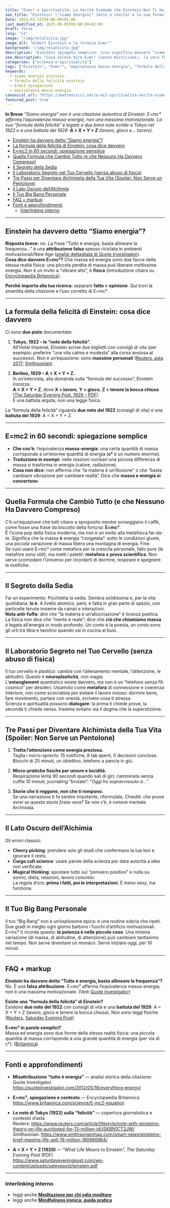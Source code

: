 ```yaml
---
title: "E=mc² e Spiritualità: La Verità Scomoda che Einstein Non Ti Ha Detto (Con Umorismo)"
seo_title: "Einstein: \"siamo energia\" (mito o realtà) e la sua formula della felicità"
date: 2024-03-15T08:00:00+01:00
last_modified_at: 2025-09-05T09:00:00+02:00
draft: false
lang: "it"
image: "/img/relativita.jpg"
image_alt: "Albert Einstein e la formula E=mc²"
background: "/img/relativita.jpg"
description: "Einstein spiegato semplice: cosa significa davvero “siamo energia” e qual è la sua formula della felicità. Fonti verificate, snippet chiari e zero fuffa."
seo_description: "Cosa voleva dire E=mc² (senza misticismi), la vera formula della felicità di Einstein (1922 + A=X+Y+Z) e perché 'siamo energia' è spesso una citazione apocrifa."
categories: ["scienza-e-spiritualita"]
tags: ["Einstein", "E=mc²", "equivalenza massa-energia", "formula della felicità", "fact-check"]
keywords:
  - siamo energia einstein
  - formula della felicità einstein
  - E=mc2 spiegazione
  - equivalenza massa energia
canonical_url: "https://matteoricci.net/e-mc2-spiritualita-verita-scomoda"
featured_post: true
---
```

 
**In Breve**  *“Siamo energia” non è una citazione autentica di Einstein: E=mc² afferma l’equivalenza massa-energia, non una massima motivazionale. La sua “formula della felicità” è legata a due brevi note scritte a Tokyo nel 1922 e a una battuta del 1929: **A = X + Y + Z** (lavoro, gioco e… tacere).*

- [Einstein ha davvero detto “Siamo energia”?](#einstein-ha-davvero-detto-siamo-energia)
- [La formula della felicità di Einstein: cosa dice davvero](#la-formula-della-felicità-di-einstein-cosa-dice-davvero)
- [E=mc2 in 60 secondi: spiegazione semplice](#emc2-in-60-secondi-spiegazione-semplice)
- [Quella Formula che Cambiò Tutto (e che Nessuno Ha Davvero Compreso)](#quella-formula-che-cambiò-tutto-e-che-nessuno-ha-davvero-compreso)
- [Il Segreto della Sedia](#il-segreto-della-sedia)
- [Il Laboratorio Segreto nel Tuo Cervello (senza abuso di fisica)](#il-laboratorio-segreto-nel-tuo-cervello-senza-abuso-di-fisica)
- [Tre Passi per Diventare Alchimista della Tua Vita (Spoiler: Non Serve un Pentolone)](#tre-passi-per-diventare-alchimista-della-tua-vita-spoiler-non-serve-un-pentolone)
- [Il Lato Oscuro dell’Alchimia](#il-lato-oscuro-dellalchimia)
- [Il Tuo Big Bang Personale](#il-tuo-big-bang-personale)
- [FAQ + markup](#faq--markup)
- [Fonti e approfondimenti](#fonti-e-approfondimenti)
  - [Interlinking interno](#interlinking-interno)

---

## Einstein ha davvero detto “Siamo energia”?

**Risposta breve:** no. La frase “Tutto è energia, basta allineare la frequenza…” è una **attribuzione falsa** spesso riciclata in ambienti motivazionali/New Age ([analisi dettagliata di Quote Investigator](https://quoteinvestigator.com/2012/05/16/everything-energy/)).  
**Cosa dice davvero E=mc²?** Che massa ed energia sono due facce della stessa realtà fisica: una piccola perdita di massa può liberare moltissima energia. Non è un invito a “vibrare alto”, è **fisica** (introduzione chiara su [Encyclopaedia Britannica](https://www.britannica.com/science/E-mc2-equation)).

**Perché importa alla tua ricerca:** separare **fatto** e **opinione**. Qui trovi la smentita della citazione e l’uso corretto di E=mc².

---

## La formula della felicità di Einstein: cosa dice davvero

Ci sono **due piste** documentate:

1. **Tokyo, 1922 – le “note della felicità”.**  
   All’Hotel Imperial, Einstein scrive due biglietti con consigli di vita (per esempio: preferire “una vita calma e modesta” alla corsa ansiosa al successo). Non è un’equazione: sono **massime personali** ([Reuters, asta 2017](https://www.reuters.com/article/lifestyle/note-with-einsteins-theory-on-life-auctioned-for-13-million-idUSKBN1CT2JW/); [Smithsonian](https://www.smithsonianmag.com/smart-news/einsteins-brief-maxims-life-sell-18-million-180966964/)).

2. **Berlino, 1929 – A = X + Y + Z.**  
   In un’intervista, alla domanda sulla “formula del successo”, Einstein ironizza:  
   **A = X + Y + Z**, dove **X = lavoro**, **Y = gioco**, **Z = tenere la bocca chiusa** ([The Saturday Evening Post, 1929 – PDF](https://www.saturdayeveningpost.com/wp-content/uploads/satevepost/einstein.pdf)).  
   È una battuta arguta, non una legge fisica.

La “formula della felicità” riguarda **due note del 1922** (consigli di vita) e una **battuta del 1929**: A = X + Y + Z.

---

## E=mc2 in 60 secondi: spiegazione semplice

- **Che cos’è:** l’equivalenza **massa-energia**: una certa quantità di massa corrisponde a un’enorme quantità di energia (**c²** è un numero enorme).  
- **Traduzione in esempi:** nelle reazioni nucleari una piccola differenza di massa si trasforma in energia (calore, radiazione).  
- **Cosa **non** dice:** non afferma che “la materia è un’illusione” o che “basta cambiare vibrazione per cambiare realtà”. Dice che **massa e energia si convertono**.

---

## Quella Formula che Cambiò Tutto (e che Nessuno Ha Davvero Compreso)

C’è un’equazione che tutti citano a sproposito mentre sorseggiano il caffè, come fosse una frase da biscotto della fortuna: **E=mc²**.  
È l’icona pop della fisica moderna, ma non è un invito alla metafisica fai-da-te. Significa che la massa **è** energia “congelata”: sotto le condizioni giuste, una piccola variazione di massa libera una montagna di energia. Fine.  
Se vuoi usare E=mc² come metafora per la crescita personale, fallo pure (le metafore sono utili), ma metti i paletti: **metafora ≠ prova scientifica**. Non serve scomodare l’Universo per ricordarti di dormire, respirare e spegnere le notifiche.

---

## Il Segreto della Sedia

Fai un esperimento. Picchietta la sedia. Sembra solidissima e, per la vita quotidiana, **lo è**. A livello atomico, però, è fatta in gran parte di spazio, con particelle tenute insieme da campi e interazioni.  
**Nota anti-fuffa:** dire che “la materia è un’allucinazione” è licenza poetica. La fisica non dice che “niente è reale”; dice che **ciò che chiamiamo massa** è legata all’energia in modo profondo. Un conto è la poesia, un conto sono gli urti tra tibia e tavolino quando vai in cucina al buio.

---

## Il Laboratorio Segreto nel Tuo Cervello (senza abuso di fisica)

Il tuo cervello è plastico: cambia con l’allenamento mentale, l’attenzione, le abitudini. Questo è **neuroplasticità**, non magia.  
L’**entanglement** quantistico esiste davvero, ma non è un “telefono senza fili cosmico” per desideri. Usiamolo come **metafora** di connessione e coerenza interiore, non come scorciatoia per evitare il lavoro noioso: dormire bene, fare movimento, parlare con onestà, scrivere cosa ti stressa.  
Scienza e spiritualità possono **dialogare**: la prima ti chiede prove, la seconda ti chiede senso. Insieme evitano sia il dogma che la superstizione.

---

## Tre Passi per Diventare Alchimista della Tua Vita (Spoiler: Non Serve un Pentolone)

1. **Tratta l’attenzione come energia preziosa.**  
   Taglia i micro-sprechi: 15 notifiche, 8 tab aperti, 0 decisioni concluse. Blocchi di 25 minuti, un obiettivo, telefono a pancia in giù.

2. **Micro-pratiche fisiche per umore e lucidità.**  
   Respirazione lenta 90 secondi quando sali di giri; camminata senza cuffie 10 minuti; journaling “brutale”: *“Oggi ho sopravvissuto a…”*.

3. **Storie che ti reggono, non che ti rompono.**  
   Se una narrazione ti fa sentire impotente, riformulala. Chiediti: *che prova avrei se questa storia fosse vera?* Se non c’è, è rumore mentale. Archiviala.

---

## Il Lato Oscuro dell’Alchimia

Gli errori classici:  
- **Cherry picking**: prendere solo gli studi che confermano la tua tesi e ignorare il resto.  
- **Cargo cult science**: usare parole della scienza per dare autorità a idee non verificate.  
- **Magical thinking**: spostare tutto sul “pensiero positivo” e nulla su sonno, dieta, relazioni, lavoro concreto.  
La regola d’oro: **prima i fatti, poi le interpretazioni**. È meno sexy, ma funziona.

---

## Il Tuo Big Bang Personale

Il tuo “Big Bang” non è un’esplosione epica: è una routine sobria che ripeti. Due gradi in meglio ogni giorno battono i fuochi d’artificio motivazionali.  
E=mc² ti ricorda questo: **la potenza è nelle piccole cose**. Una minima variazione (di massa, di abitudine, di attenzione) può cambiare tantissimo nel tempo. Non serve diventare un monaco. Serve iniziare oggi, per 10 minuti.

---

## FAQ + markup

**Einstein ha davvero detto “Tutto è energia, basta allineare la frequenza”?**  
No. È una **falsa attribuzione**. E=mc² afferma l’equivalenza massa-energia; non è una massima motivazionale. (Vedi [Quote Investigator](https://quoteinvestigator.com/2012/05/16/everything-energy/))

**Esiste una “formula della felicità” di Einstein?**  
Esistono **due note del 1922** con consigli di vita e una **battuta del 1929**: A = X + Y + Z (lavoro, gioco e tenere la bocca chiusa). Non sono leggi fisiche. ([Reuters](https://www.reuters.com/article/lifestyle/note-with-einsteins-theory-on-life-auctioned-for-13-million-idUSKBN1CT2JW/), [Saturday Evening Post](https://www.saturdayeveningpost.com/wp-content/uploads/satevepost/einstein.pdf))

**E=mc² in parole semplici?**  
Massa ed energia sono due forme della stessa realtà fisica: una piccola quantità di massa corrisponde a una grande quantità di energia (per via di c²). ([Britannica](https://www.britannica.com/science/E-mc2-equation))

<script type="application/ld+json">
{
  "@context": "https://schema.org",
  "@type": "FAQPage",
  "mainEntity": [
    {
      "@type": "Question",
      "name": "Einstein ha davvero detto “Tutto è energia, basta allineare la frequenza”?",
      "acceptedAnswer": {
        "@type": "Answer",
        "text": "No. È una falsa attribuzione. E=mc² afferma l’equivalenza massa-energia; non è una massima motivazionale."
      }
    },
    {
      "@type": "Question",
      "name": "Esiste una “formula della felicità” di Einstein?",
      "acceptedAnswer": {
        "@type": "Answer",
        "text": "Sì, in senso lato: due brevi note private scritte a Tokyo nel 1922 con consigli di vita e una battuta del 1929 (A = X + Y + Z: lavoro, gioco, e tenere la bocca chiusa). Non sono leggi fisiche."
      }
    },
    {
      "@type": "Question",
      "name": "Come si spiega E=mc² in modo semplice?",
      "acceptedAnswer": {
        "@type": "Answer",
        "text": "Massa ed energia sono due forme della stessa realtà fisica: una piccola quantità di massa corrisponde a una grande quantità di energia (per via di c²)."
      }
    }
  ]
}
</script>

---

## Fonti e approfondimenti

- **Misattribuzione “tutto è energia”** — analisi storica della citazione: Quote Investigator  
  https://quoteinvestigator.com/2012/05/16/everything-energy/

- **E=mc², spiegazione e contesto** — Encyclopaedia Britannica  
  https://www.britannica.com/science/E-mc2-equation

- **Le note di Tokyo (1922) sulla “felicità”** — copertura giornalistica e contesto d’asta  
  Reuters: https://www.reuters.com/article/lifestyle/note-with-einsteins-theory-on-life-auctioned-for-13-million-idUSKBN1CT2JW/  
  Smithsonian: https://www.smithsonianmag.com/smart-news/einsteins-brief-maxims-life-sell-18-million-180966964/

- **A = X + Y + Z (1929)** — “What Life Means to Einstein”, *The Saturday Evening Post* (PDF)  
  https://www.saturdayeveningpost.com/wp-content/uploads/satevepost/einstein.pdf

---

### Interlinking interno

- leggi anche **[Meditazione per chi odia meditare](/percorso/meditazione-anti-guru/)**  
- leggi anche **[Mindfulness ironica: guida pratica](/crescita-autentica/mindfulness-ironica/)**

